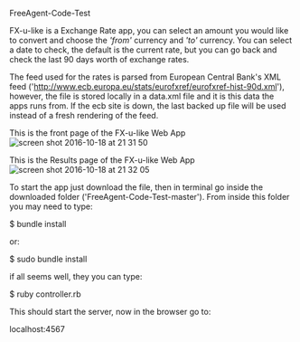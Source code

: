 FreeAgent-Code-Test

FX-u-like is a Exchange Rate app, you can select an amount you would like to convert and choose the <i>'from'</i> currency and  <i>'to'</i> currency. You can select a date to check, the default is the current rate, but you can go back and check the last 90 days worth of exchange rates. 

The feed used for the rates is parsed from European Central Bank's XML feed ('http://www.ecb.europa.eu/stats/eurofxref/eurofxref-hist-90d.xml'), however, the file is stored locally in a data.xml file and it is this data the apps runs from. If the ecb site is down, the last backed up file will be used instead of a fresh rendering of the feed.


This is the front page of the FX-u-like Web App
![screen shot 2016-10-18 at 21 31 50](https://cloud.githubusercontent.com/assets/18755619/19495244/81663e28-957a-11e6-8cc3-822f154a2ec1.png)


This is the Results page of the FX-u-like Web App
![screen shot 2016-10-18 at 21 32 05](https://cloud.githubusercontent.com/assets/18755619/19495267/94f1f41e-957a-11e6-9519-fa8fc7ac9237.png)


To start the app just download the file, then in terminal go inside the downloaded folder ('FreeAgent-Code-Test-master'). From inside this folder you may need to type: 

$ bundle install

or:

$ sudo bundle install

if all seems well, they you can type:

$ ruby controller.rb   

This should start the server, now in the browser go to:

localhost:4567
